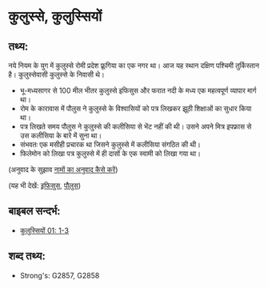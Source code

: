 # कुलुस्से, कुलुस्सियों #

## तथ्य: ##

नये नियम के युग में कुलुस्से रोमी प्रदेश फ्रूगिया का एक नगर था। आज यह स्थान दक्षिण पश्चिमी तुर्किस्तान है। कुलुस्सेवासी कुलुस्से के निवासी थे।

* भू-मध्यसागर से 100 मील भीतर कुलुस्से इफिसुस और फरात नदी के मध्य एक महत्वपूर्ण व्यापार मार्ग था।
* रोम के कारावास में पौलुस ने कुलुस्से के विश्वासियों को पत्र लिखकर झूठी शिक्षाओं का सुधार किया था।
* पत्र लिखते समय पौलुस ने कुलुस्से की कलीसिया से भेंट नहीं की थी। उसने अपने मित्र इपफ्रास से उस कलीसिया के बारे में सुना था।
* संभवतः एक मसीही प्रचारक था जिसने कुलुस्से में कलीसिया संगठित की थी।
* फिलेमोन को लिखा पत्र कुलुस्से में ही दासों के एक स्वामी को लिखा गया था।

(अनुवाद के सुझाव [नामों का अनुवाद कैसे करें](rc://en/ta/man/translate/translate-names))

(यह भी देखें: [इफिसुस](../names/ephesus.md), [पौलुस](../names/paul.md))

## बाइबल सन्दर्भ: ##

* [कुलुस्सियों 01: 1-3](rc://en/tn/help/col/01/01)

## शब्द तथ्य: ##

* Strong's: G2857, G2858

